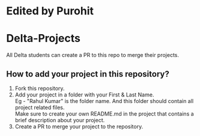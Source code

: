 # Edited by Purohit
# Delta-Projects
All Delta students can create a PR to this repo to merge their projects.

## How to add your project in this repository?
1. Fork this repository.
2. Add your project in a folder with your First & Last Name. <br>
   Eg - "Rahul Kumar" is the folder name. And this folder should contain all project related files.<br>
   Make sure to create your own README.md in the project that contains a brief description about your project.
4. Create a PR to merge your project to the repository.


